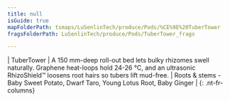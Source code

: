 ```yaml
---
title: null
isGuide: true
mapFolderPath: tsmaps/LuSenlinTech/produce/Pods/%CE%9E%20TuberTower
fragsFolderPath: LuSenlinTech/produce/Pods/TuberTower_frags

---
```



<!-- tsGuideRenderComment {"guide":{"id":"xsm6Hp0M5","path":"LuSenlinTech/produce/Pods","fragmentFolderPath":"LuSenlinTech/produce/Pods/TuberTower_frags"},"fragment":{"id":"xsm6Hp0M5","topLevelMapKey":"wkPL1J00M3","mapKeyChain":"wkPL1J00M3","guideID":"xsm6Hp02i","guidePath":"c:/GitHub/MuddySpud/MuddySpud.github.io/tsmaps/LuSenlinTech/produce/Pods/TuberTower.tspod","chartKey":"wkPL1J00M3","isLeaf":false,"options":[{"id":"xsm6Hw2Ru","option":"TuberTower - a deeper look","order":1,"isAncillary":true}]}} -->

| TuberTower | A 150 mm-deep roll-out bed lets bulky rhizomes swell naturally. Graphene heat-loops hold 24-26 °C, and an ultrasonic RhizoShield™ loosens root hairs so tubers lift mud-free. | Roots & stems - Baby Sweet Potato, Dwarf Taro, Young Lotus Root, Baby Ginger |
{: .nt-fr-columns}
